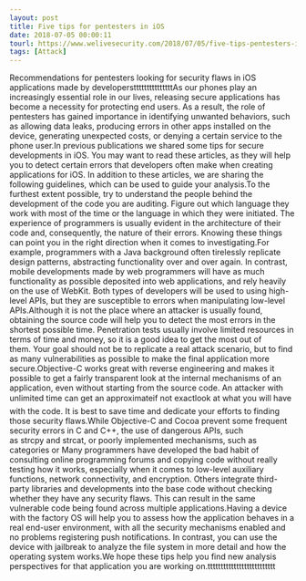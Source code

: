 ```yaml
---
layout: post
title: Five tips for pentesters in iOS
date: 2018-07-05 00:00:11
tourl: https://www.welivesecurity.com/2018/07/05/five-tips-pentesters-ios/
tags: [Attack]
---
```

Recommendations for pentesters looking for security flaws in iOS applications made by developerstttttttttttttttAs our phones play an increasingly essential role in our lives, releasing secure applications has become a necessity for protecting end users. As a result, the role of pentesters has gained importance in identifying unwanted behaviors, such as allowing data leaks, producing errors in other apps installed on the device, generating unexpected costs, or denying a certain service to the phone user.In previous publications we shared some tips for secure developments in iOS. You may want to read these articles, as they will help you to detect certain errors that developers often make when creating applications for iOS. In addition to these articles, we are sharing the following guidelines, which can be used to guide your analysis.To the furthest extent possible, try to understand the people behind the development of the code you are auditing. Figure out which language they work with most of the time or the language in which they were initiated. The experience of programmers is usually evident in the architecture of their code and, consequently, the nature of their errors. Knowing these things can point you in the right direction when it comes to investigating.For example, programmers with a Java background often tirelessly replicate design patterns, abstracting functionality over and over again. In contrast, mobile developments made by web programmers will have as much functionality as possible deposited into web applications, and rely heavily on the use of WebKit. Both types of developers will be used to using high-level APIs, but they are susceptible to errors when manipulating low-level APIs.Although it is not the place where an attacker is usually found, obtaining the source code will help you to detect the most errors in the shortest possible time. Penetration tests usually involve limited resources in terms of time and money, so it is a good idea to get the most out of them. Your goal should not be to replicate a real attack scenario, but to find as many vulnerabilities as possible to make the final application more secure.Objective-C works great with reverse engineering and makes it possible to get a fairly transparent look at the internal mechanisms of an application, even without starting from the source code. An attacker with unlimited time can get an approximateif not exactlook at what you will have with the code. It is best to save time and dedicate your efforts to finding those security flaws.While Objective-C and Cocoa prevent some frequent security errors in C and C++, the use of dangerous APIs, such as strcpy and strcat, or poorly implemented mechanisms, such as categories or Many programmers have developed the bad habit of consulting online programming forums and copying code without really testing how it works, especially when it comes to low-level auxiliary functions, network connectivity, and encryption. Others integrate third-party libraries and developments into the base code without checking whether they have any security flaws. This can result in the same vulnerable code being found across multiple applications.Having a device with the factory OS will help you to assess how the application behaves in a real end-user environment, with all the security mechanisms enabled and no problems registering push notifications. In contrast, you can use the device with jailbreak to analyze the file system in more detail and how the operating system works.We hope these tips help you find new analysis perspectives for that application you are working on.tttttttttttttttttttttttttt